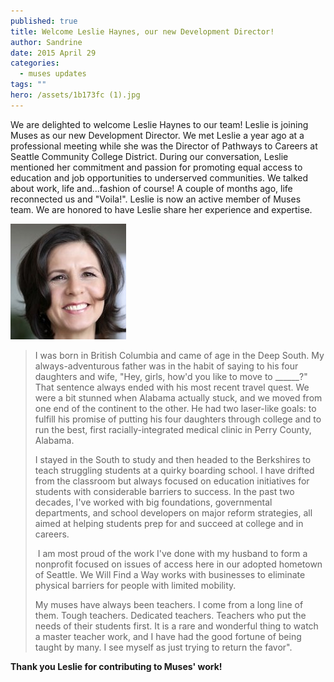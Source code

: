 ```yaml
---
published: true
title: Welcome Leslie Haynes, our new Development Director!
author: Sandrine
date: 2015 April 29
categories:
  - muses updates
tags: ""
hero: /assets/1b173fc (1).jpg
---
```

We are delighted to welcome Leslie Haynes to our team! Leslie is joining Muses as our new Development Director. We met Leslie a year ago at a professional meeting while she was the Director of Pathways to Careers at Seattle Community College District. During our conversation, Leslie mentioned her commitment and passion for promoting equal access to education and job opportunities to underserved communities. We talked about work, life and...fashion of course! A couple of months ago, life reconnected us and "Voila!". Leslie is now an active member of Muses team. We are honored to have Leslie share her experience and expertise.

![1b173fc](/assets/1b173fc.jpg)

> I was born in British Columbia and came of age in the Deep South. My always-adventurous father was in the habit of saying to his four daughters and wife, "Hey, girls, how'd you like to move to ______?" That sentence always ended with his most recent travel quest. We were a bit stunned when Alabama actually stuck, and we moved from one end of the continent to the other. He had two laser-like goals: to fulfill his promise of putting his four daughters through college and to run the best, first racially-integrated medical clinic in Perry County, Alabama.
>
> I stayed in the South to study and then headed to the Berkshires to teach struggling students at a quirky boarding school. I have drifted from the classroom but always focused on education initiatives for students with considerable barriers to success. In the past two decades, I've worked with big foundations, governmental departments, and school developers on major reform strategies, all aimed at helping students prep for and succeed at college and in careers.
>
> I am most proud of the work I've done with my husband to form a nonprofit focused on issues of access here in our adopted hometown of Seattle. We Will Find a Way works with businesses to eliminate physical barriers for people with limited mobility.
>
> My muses have always been teachers. I come from a long line of them. Tough teachers. Dedicated teachers. Teachers who put the needs of their students first. It is a rare and wonderful thing to watch a master teacher work, and I have had the good fortune of being taught by many. I see myself as just trying to return the favor".

**Thank you Leslie for contributing to Muses' work!**